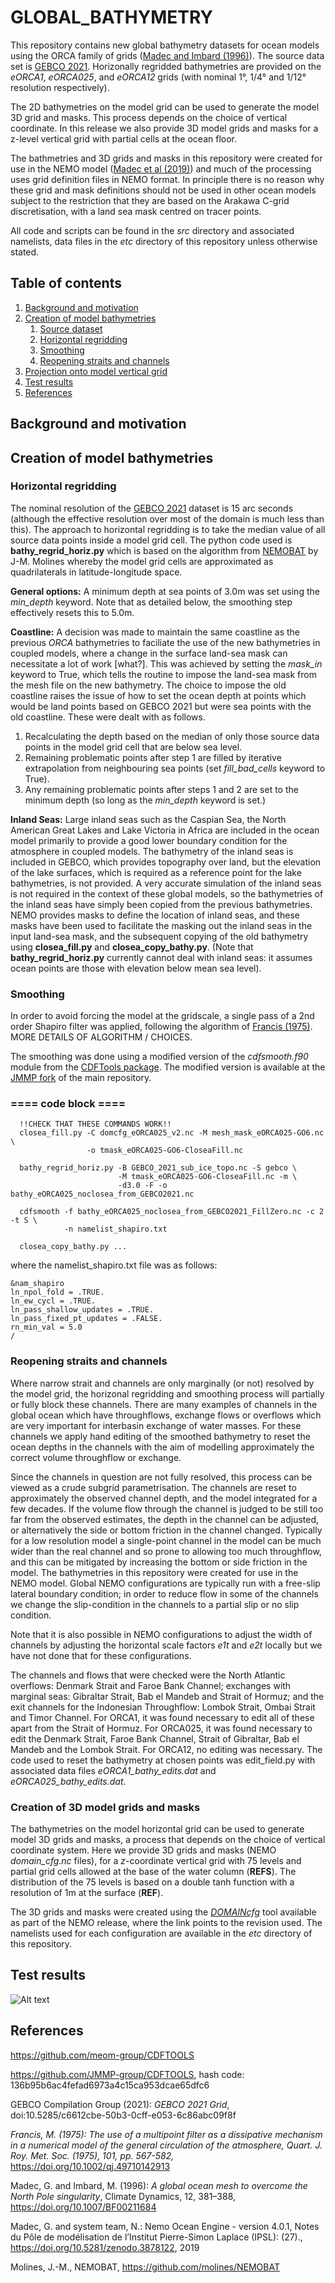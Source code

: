 # GLOBAL_BATHYMETRY
This repository contains new global bathymetry datasets for ocean models using the ORCA family of 
grids ([Madec and Imbard (1996)](#madec_and_imbard_1996)). The source data set is [GEBCO 2021](#gebco_2021).
Horizonally regridded bathymetries are provided on the _eORCA1_, _eORCA025_, and _eORCA12_ grids 
(with nominal 1&deg;, 1/4&deg; and 1/12&deg; resolution respectively).

The  2D bathymetries on the model grid can be used to generate the model 3D grid and masks. This process 
depends on the choice of vertical coordinate. In this release we also provide 3D model grids and masks
for a z-level vertical grid with partial cells at the ocean floor.

The bathmetries and 3D grids and masks in this repository were created for use in the NEMO model 
([Madec et al (2019)](madec_et_al_2019)) and much of the processing uses grid definition files in 
NEMO format. In principle there is no reason why these grid and mask definitions should not be used
in other ocean models subject to the restriction that they are based on the Arakawa C-grid discretisation, 
with a land sea mask centred on tracer points. 

All code and scripts can be found in the _src_ directory and associated namelists, data files in
the _etc_ directory of this repository  unless otherwise stated.

## Table of contents
1. [Background and motivation](#background-and-motivation)
2. [Creation of model bathymetries](#creation-of-model-bathymetries)
   1. [Source dataset](#source-dataset)
   2. [Horizontal regridding](#horizontal-regridding)
   3. [Smoothing](...)
   4. [Reopening straits and channels](#checking-straits-and-sills)
3. [Projection onto model vertical grid](#projection-onto-model-vertical-grid)
4. [Test results](#test-results)
5. [References](#references)

## Background and motivation 

## Creation of model bathymetries
### Horizontal regridding
The nominal resolution of the [GEBCO 2021](#gebco_2021)  dataset is 15 arc seconds (although the effective
resolution over most of the domain is much less than this). The approach to horizontal regridding is to
take the median value of all source data points inside a model grid cell. The python code used is 
**bathy_regrid_horiz.py** which is based on the algorithm from [NEMOBAT](#nemobat) by J-M. Molines whereby
the model grid cells are approximated as quadrilaterals in latitude-longitude space. 

**General options:** A minimum depth at sea points of 3.0m was set using the _min_depth_ keyword. Note 
that as detailed below, the smoothing step effectively resets this to 5.0m. 

**Coastline:** A decision was made to maintain the same coastline as the previous _ORCA_ bathymetries to 
faciliate the use of the new bathymetries in coupled models, where a change in the surface land-sea mask
can necessitate a lot of work [what?]. This was achieved by setting the _mask_in_ keyword to True, which 
tells the routine to impose the land-sea mask from the mesh file on the new bathymetry. The choice to 
impose the old coastline raises the issue of how to set the ocean depth at points which would be land 
points based on GEBCO 2021 but were sea points with the old coastline. These were dealt with as follows.
 1. Recalculating the depth based on the median of only those source data points in the model grid cell that are below sea level.
 2. Remaining problematic points after step 1 are filled by iterative extrapolation from neighbouring sea points (set _fill_bad_cells_ keyword to True).
 3. Any remaining problematic points after steps 1 and 2 are set to the minimum depth (so long as the _min_depth_ keyword is set.) 

**Inland Seas:** Large inland seas such as the Caspian Sea, the North American Great Lakes and Lake Victoria 
in Africa are included in the ocean model primarily to provide a good lower boundary condition for the 
atmosphere in coupled models. The bathymetry of the inland seas is included in GEBCO, which provides topography
over land, but the elevation of the lake surfaces, which is required as a reference point for the lake 
bathymetries, is not provided. A very accurate simulation of the inland seas is not required in the context
of these global models, so the bathymetries of the inland seas have simply been copied from the previous 
bathymetries. NEMO provides masks to define the location of inland seas, and these masks have been used
to facilitate the masking out the inland seas in the input land-sea mask, and the subsequent copying of 
the old bathymetry using **closea_fill.py** and **closea_copy_bathy.py**. (Note that **bathy_regrid_horiz.py**
currently cannot deal with inland seas: it assumes ocean points are those with elevation below mean 
sea level).

### Smoothing
In order to avoid forcing the model at the gridscale, a single pass of a 2nd order Shapiro filter was applied, following the 
algorithm of [Francis (1975)](#francis_1975). MORE DETAILS OF ALGORITHM / CHOICES.

The smoothing was done using a modified version of the _cdfsmooth.f90_ module from the 
[CDFTools package](#molines_cdftools). The modified version is available at the 
[JMMP fork](#cdftools_jmmp) of the main repository. 

### ==== code block ====
````
  !!CHECK THAT THESE COMMANDS WORK!!
  closea_fill.py -C domcfg_eORCA025_v2.nc -M mesh_mask_eORCA025-GO6.nc \
                 -o tmask_eORCA025-GO6-CloseaFill.nc

  bathy_regrid_horiz.py -B GEBCO_2021_sub_ice_topo.nc -S gebco \
                        -M tmask_eORCA025-GO6-CloseaFill.nc -m \
                        -d3.0 -F -o bathy_eORCA025_noclosea_from_GEBCO2021.nc

  cdfsmooth -f bathy_eORCA025_noclosea_from_GEBCO2021_FillZero.nc -c 2 -t S \
            -n namelist_shapiro.txt
 
  closea_copy_bathy.py ...
````
where the namelist_shapiro.txt file was as follows:
````
&nam_shapiro
ln_npol_fold = .TRUE.
ln_ew_cycl = .TRUE.
ln_pass_shallow_updates = .TRUE.
ln_pass_fixed_pt_updates = .FALSE.
rn_min_val = 5.0
/
````

### Reopening straits and channels
Where narrow strait and channels are only marginally (or not) resolved by the model grid, the 
horizonal regridding and smoothing process will partially or fully block these channels. There are 
many examples of channels in the global ocean which have throughflows, exchange flows or overflows
which are very important for interbasin exchange of water masses. For these channels we apply hand
editing of the smoothed bathymetry to reset the ocean depths in the channels with the aim of
modelling approximately the correct volume throughflow or exchange. 

Since the channels in question are not fully resolved, this process can be viewed as a crude
subgrid parametrisation. The channels are reset to approximately the observed channel depth, and
the model integrated for a few decades. If the volume flow through the channel is judged to be still too
far from the observed estimates, the depth in the channel can be adjusted, or alternatively the 
side or bottom friction in the channel changed. Typically for a low resolution model a single-point 
channel in the model can be much wider than the real channel and so prone to allowing too much
throughflow, and this can be mitigated by increasing the bottom or side friction in the model. 
The bathymetries in this repository were created for use in the NEMO model. Global NEMO configurations
are typically run with a free-slip lateral boundary condition; in order to reduce flow in some of the
channels we change the slip-condition in the channels to a partial slip or no slip condition.

Note that it is also possible in NEMO configurations to adjust the width of channels by adjusting 
the horizontal scale factors _e1t_ and _e2t_ locally but we have not done that for these configurations. 

The channels and flows that were checked were the North Atlantic overflows: Denmark Strait and Faroe
Bank Channel; exchanges with marginal seas: Gibraltar Strait, Bab el Mandeb and Strait of Hormuz; 
and the exit channels for the Indonesian Throughflow: Lombok Strait, Ombai Strait and Timor Channel.
For ORCA1, it was found necessary to edit all of these apart from the Strait of Hormuz. For ORCA025,
it was found necessary to edit the Denmark Strait, Faroe Bank Channel, Strait of Gibraltar, Bab el
Mandeb and the Lombok Strait. For ORCA12, no editing was necessary. The code used to reset the 
bathymetry at chosen points was edit_field.py with associated data files _eORCA1_bathy_edits.dat_ 
and _eORCA025_bathy_edits.dat_.

### Creation of 3D model grids and masks
The bathymetries on the model horizontal grid can be used to generate model 3D grids and masks, a 
process that depends on the choice of vertical coordinate system. Here we provide 3D grids and masks
(NEMO *domain_cfg.nc* files), for a _z_-coordinate vertical grid with 75 levels and partial grid cells
allowed at the base of the water column (**REFS**). The distribution of the 75 levels is based on a 
double tanh function with a resolution of 1m at the surface (**REF**). 

The 3D grids and masks were created using the 
[*DOMAINcfg*](https://forge.nemo-ocean.eu/nemo/nemo/-/tree/5ee5e1a1f060e41abcd56d3856c25fe534f76691) 
tool available as part of the NEMO release, where the link points to the revision used. The namelists
used for each configuration are available in the *etc* directory of this repository.

## Test results
<img title="gridscale roughness in Weddell Sea" 
alt="Alt text" src="Weddell_Sea_roughness.png">


## References

<a name="molines_cdftools"></a>
https://github.com/meom-group/CDFTOOLS

<a name="cdftools_jmmp"></a>
https://github.com/JMMP-group/CDFTOOLS, hash code: 136b95b6ac4fefad6973a4c15ca953dcae65dfc6

<a name="gebco_2021"></a>
GEBCO Compilation Group (2021): _GEBCO 2021 Grid_, doi:10.5285/c6612cbe-50b3-0cff-e053-6c86abc09f8f

<a name="francis_1975"></a>
_Francis, M. (1975): _The use of a multipoint filter as a dissipative mechanism in a
numerical model of the general circulation of the atmosphere_, Quart. J. Roy. Met. Soc. (1975), 101, pp. 567-582,_
https://doi.org/10.1002/qj.49710142913

<a name="madec_and_imbard_1996"></a>
Madec, G. and Imbard, M. (1996): _A global ocean mesh to overcome the North Pole singularity_, Climate Dynamics, 12, 381–388,
https://doi.org/10.1007/BF00211684

<a name="madec_et_al_2019"></a>
Madec, G. and system team, N.: Nemo Ocean Engine - version 4.0.1, Notes du Pôle de modélisation de l’Institut Pierre-Simon Laplace
(IPSL): (27)., https://doi.org/10.5281/zenodo.3878122, 2019

<a name="nemobat"></a>
Molines, J.-M., NEMOBAT, https://github.com/molines/NEMOBAT